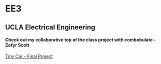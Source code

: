 # EE3

## UCLA Electrical Engineering

#### Check out my collaborative top of the class project with combobulate - Zefyr Scott

[Tiny Car - Final Project](https://github.com/rebelskywalker/TinyCar)
